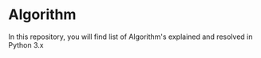 # Algorithm
In this repository, you will find list of Algorithm's explained and resolved in Python 3.x
